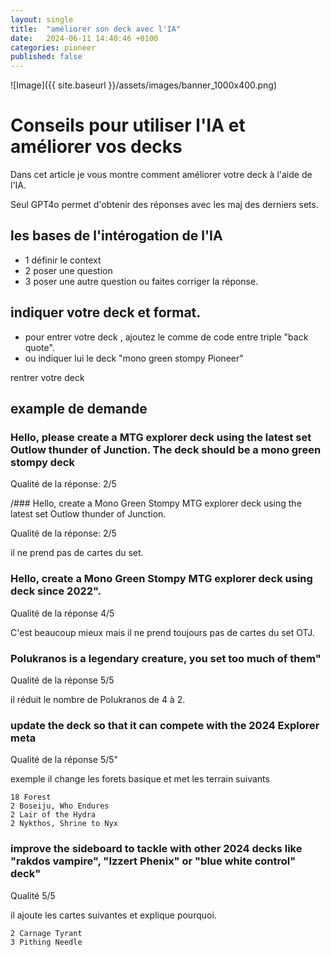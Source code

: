 ```yaml
---
layout: single
title:  "améliorer son deck avec l'IA"
date:   2024-06-11 14:40:46 +0100
categories: pioneer
published: false
---
```

![Image]({{ site.baseurl }}/assets/images/banner_1000x400.png)

# Conseils pour utiliser l'IA et améliorer vos decks

Dans cet article je vous montre comment améliorer votre deck à l'aide de l'IA.

Seul GPT4o permet d'obtenir des réponses avec les maj des derniers sets.

## les bases de l'intérogation de l'IA

- 1 définir le context
- 2 poser une question
- 3 poser une autre question ou faites corriger la réponse.

## indiquer votre deck et format.

- pour entrer votre deck , ajoutez le comme de code entre triple "back quote".
- ou indiquer lui le deck "mono green stompy Pioneer"


rentrer votre deck 

## example de demande

### Hello, please create a MTG explorer deck using the latest set Outlow thunder of Junction. The deck should be a mono green stompy deck

Qualité de la réponse: 2/5

/### Hello, create a Mono Green Stompy MTG explorer deck using the latest set Outlow thunder of Junction.

Qualité de la réponse: 2/5

il ne prend pas de cartes du set.

### Hello, create a Mono Green Stompy MTG explorer deck using deck since 2022".

Qualité de la réponse 4/5

C'est beaucoup mieux mais il ne prend toujours pas de cartes du set OTJ.

### Polukranos is a legendary creature, you set too much of them"

Qualité de la réponse 5/5

il réduit le nombre de Polukranos de 4 à 2.


### update the deck so that it can compete with the 2024 Explorer meta

Qualité de la réponse 5/5"

exemple il change les forets basique et met les terrain suivants

```
18 Forest
2 Boseiju, Who Endures
2 Lair of the Hydra
2 Nykthos, Shrine to Nyx
```

### improve the sideboard to tackle with other 2024 decks like "rakdos vampire", "Izzert Phenix" or "blue white control" deck"

Qualité 5/5

il ajoute les cartes suivantes et explique pourquoi.
```
2 Carnage Tyrant
3 Pithing Needle
```